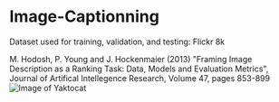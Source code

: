 # Image-Captionning

Dataset used for training, validation, and testing: Flickr 8k

M. Hodosh, P. Young and J. Hockenmaier (2013) "Framing Image Description as a Ranking Task: Data, Models and 
Evaluation Metrics", Journal of Artifical Intellegence Research, Volume 47, pages 853-899
![Image of Yaktocat](https://octodex.github.com/images/yaktocat.png)
